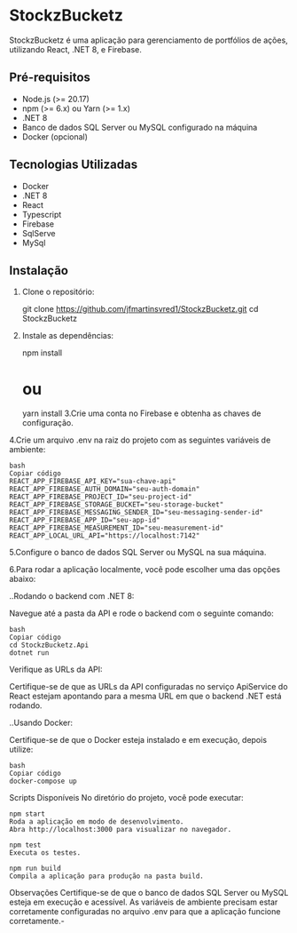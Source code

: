 # StockzBucketz

StockzBucketz é uma aplicação para gerenciamento de portfólios de ações, utilizando React, .NET 8, e Firebase.

## Pré-requisitos

- Node.js (>= 20.17)
- npm (>= 6.x) ou Yarn (>= 1.x)
- .NET 8
- Banco de dados SQL Server ou MySQL configurado na máquina
- Docker (opcional)

## Tecnologias Utilizadas
 - Docker
 - .NET 8
 - React
 - Typescript
 - Firebase
 - SqlServe
 - MySql

## Instalação

1. Clone o repositório:

   git clone https://github.com/jfmartinsvred1/StockzBucketz.git
   cd StockzBucketz
2. Instale as dependências:

   npm install
   # ou
   yarn install
3.Crie uma conta no Firebase e obtenha as chaves de configuração.

4.Crie um arquivo .env na raiz do projeto com as seguintes variáveis de ambiente:

    bash
    Copiar código
    REACT_APP_FIREBASE_API_KEY="sua-chave-api"
    REACT_APP_FIREBASE_AUTH_DOMAIN="seu-auth-domain"
    REACT_APP_FIREBASE_PROJECT_ID="seu-project-id"
    REACT_APP_FIREBASE_STORAGE_BUCKET="seu-storage-bucket"
    REACT_APP_FIREBASE_MESSAGING_SENDER_ID="seu-messaging-sender-id"
    REACT_APP_FIREBASE_APP_ID="seu-app-id"
    REACT_APP_FIREBASE_MEASUREMENT_ID="seu-measurement-id"
    REACT_APP_LOCAL_URL_API="https://localhost:7142"
5.Configure o banco de dados SQL Server ou MySQL na sua máquina.

6.Para rodar a aplicação localmente, você pode escolher uma das opções abaixo:

 ..Rodando o backend com .NET 8:
  

  Navegue até a pasta da API e rode o backend com o seguinte comando:

    bash
    Copiar código
    cd StockzBucketz.Api
    dotnet run
  Verifique as URLs da API:

  Certifique-se de que as URLs da API configuradas no serviço ApiService do React estejam apontando para a mesma URL em que o backend .NET está rodando.

  ..Usando Docker:

  Certifique-se de que o Docker esteja instalado e em execução, depois utilize:

    bash
    Copiar código
    docker-compose up
  Scripts Disponíveis
  No diretório do projeto, você pode executar:

    npm start
    Roda a aplicação em modo de desenvolvimento.
    Abra http://localhost:3000 para visualizar no navegador.

    npm test
    Executa os testes.

    npm run build
    Compila a aplicação para produção na pasta build.

Observações
Certifique-se de que o banco de dados SQL Server ou MySQL esteja em execução e acessível.
As variáveis de ambiente precisam estar corretamente configuradas no arquivo .env para que a aplicação funcione corretamente.-
